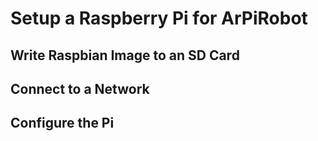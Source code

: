 # Setup a Raspberry Pi for ArPiRobot

## Write Raspbian Image to an SD Card

## Connect to a Network

## Configure the Pi